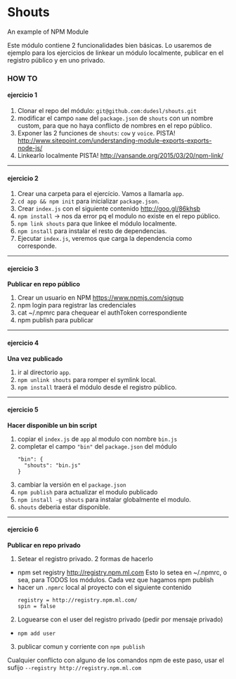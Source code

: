 Shouts
=======
An example of NPM Module

Este módulo contiene 2 funcionalidades bien básicas. Lo usaremos de ejemplo para los ejercicios de linkear un módulo localmente, publicar en el registro público y en uno privado.

### HOW TO

#### ejercicio 1
1. Clonar el repo del módulo: `git@github.com:dudesl/shouts.git`
2. modificar el campo `name` del `package.json` de `shouts` con un nombre custom, para que no haya conflicto de nombres en el repo público.
3. Exponer las 2 funciones de `shouts`: `cow` y `voice`. PISTA! http://www.sitepoint.com/understanding-module-exports-exports-node-js/
4. Linkearlo localmente PISTA! http://vansande.org/2015/03/20/npm-link/

---
#### ejercicio 2
1. Crear una carpeta para el ejercício. Vamos a llamarla `app`.
2. `cd app && npm init` para inicializar `package.json`.
3. Crear `index.js` con el siguiente contenido http://goo.gl/86khsb
3. `npm install` -> nos da error pq el modulo no existe en el repo público.
4. `npm link shouts` para que linkee el módulo localmente.
5. `npm install` para instalar el resto de dependencias.
6. Ejecutar `index.js`, veremos que carga la dependencia como corresponde.

---
#### ejercicio 3
**Publicar en repo público** 

 1. Crear un usuario en NPM https://www.npmjs.com/signup 
 2. npm login para registrar las credenciales
 3. cat ~/.npmrc para chequear el authToken correspondiente
 4. npm publish para publicar

---
#### ejercicio 4
**Una vez publicado**
1.  ir al directorio `app`.
2. `npm unlink shouts` para romper el symlink local.
3. `npm install` traerá el módulo desde el registro público.


---
#### ejercicio 5
**Hacer disponible un bin script**
1. copiar el `index.js` de `app` al modulo con nombre `bin.js`
2. completar el campo `"bin"` del `package.json` del módulo
    ```
    "bin": {
      "shouts": "bin.js"
    }
    ```
3. cambiar la versión en el `package.json`
4. `npm publish` para actualizar el modulo publicado
5. `npm install -g shouts` para instalar globalmente el modulo.
6. `shouts` deberia estar disponible.

---
#### ejercicio 6
**Publicar en repo privado**

1. Setear el registro privado. 2 formas de hacerlo
  - npm set registry http://registry.npm.ml.com
    Esto lo setea en ~/.npmrc, o sea, para TODOS los módulos. Cada vez que hagamos npm publish
  - hacer un `.npmrc` local al proyecto con el siguiente contenido
    ```
    registry = http://registry.npm.ml.com/
    spin = false
    ```
2. Loguearse con el user del registro privado (pedir por mensaje privado)
  - ```npm add user```

3. publicar comun y corriente con `npm publish`

Cualquier conflicto con alguno de los comandos npm de este paso, usar el sufijo ```--registry http://registry.npm.ml.com```
